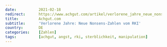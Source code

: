 ```yaml
---
date:          2021-02-18
redirect:      https://www.achgut.com/artikel/verlorene_jahre_neue_nonsens_zahlen_vom_rki
title:         Achgut.com
subtitle:      'Verlorene Jahre: Neue Nonsens-Zahlen vom RKI'
country:       DE
categories:    [Zahlen]
tags:          [achgut, angst, rki, sterblichkeit, manipulation]
---
```

